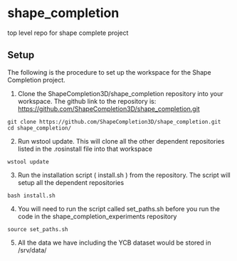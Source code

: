 # shape_completion
top level repo for shape complete project

## Setup
The following is the procedure to set up the workspace for the Shape Completion project.

1. Clone the ShapeCompletion3D/shape_completion repository into your workspace. The github link to the repository is: https://github.com/ShapeCompletion3D/shape_completion.git
  ```
  git clone https://github.com/ShapeCompletion3D/shape_completion.git
  cd shape_completion/
  ```
2. Run wstool update. This will clone all the other dependent repositories listed in the .rosinstall file into that workspace
  ```
  wstool update
  ```
3. Run the installation script ( install.sh ) from the repository. The script will setup all the dependent repositories
  ```
  bash install.sh
  ```
4. You will need to run the script called set_paths.sh before you run the code in the shape_completion_experiments repository
  
  ```
  source set_paths.sh
  ```
5. All the data we have including the YCB dataset would be stored in /srv/data/
